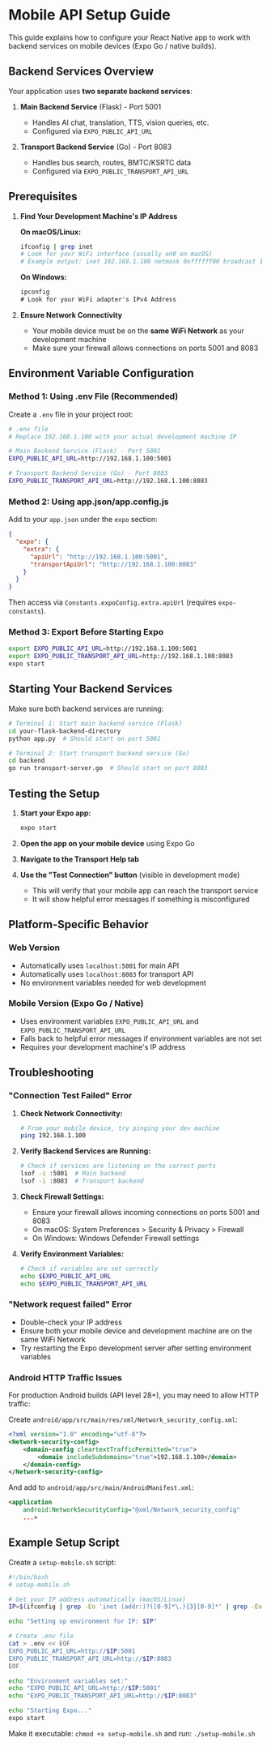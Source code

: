 # Mobile API Setup Guide

This guide explains how to configure your React Native app to work with backend services on mobile devices (Expo Go / native builds).

## Backend Services Overview

Your application uses **two separate backend services**:

1. **Main Backend Service** (Flask) - Port 5001
   - Handles AI chat, translation, TTS, vision queries, etc.
   - Configured via `EXPO_PUBLIC_API_URL`

2. **Transport Backend Service** (Go) - Port 8083  
   - Handles bus search, routes, BMTC/KSRTC data
   - Configured via `EXPO_PUBLIC_TRANSPORT_API_URL`

## Prerequisites

1. **Find Your Development Machine's IP Address**

   **On macOS/Linux:**
   ```bash
   ifconfig | grep inet
   # Look for your WiFi interface (usually en0 on macOS)
   # Example output: inet 192.168.1.100 netmask 0xffffff00 broadcast 192.168.1.255
   ```

   **On Windows:**
   ```cmd
   ipconfig
   # Look for your WiFi adapter's IPv4 Address
   ```

2. **Ensure Network Connectivity**
   - Your mobile device must be on the **same WiFi Network** as your development machine
   - Make sure your firewall allows connections on ports 5001 and 8083

## Environment Variable Configuration

### Method 1: Using .env File (Recommended)

Create a `.env` file in your project root:

```bash
# .env file
# Replace 192.168.1.100 with your actual development machine IP

# Main Backend Service (Flask) - Port 5001
EXPO_PUBLIC_API_URL=http://192.168.1.100:5001

# Transport Backend Service (Go) - Port 8083  
EXPO_PUBLIC_TRANSPORT_API_URL=http://192.168.1.100:8083
```

### Method 2: Using app.json/app.config.js

Add to your `app.json` under the `expo` section:

```json
{
  "expo": {
    "extra": {
      "apiUrl": "http://192.168.1.100:5001",
      "transportApiUrl": "http://192.168.1.100:8083"
    }
  }
}
```

Then access via `Constants.expoConfig.extra.apiUrl` (requires `expo-constants`).

### Method 3: Export Before Starting Expo

```bash
export EXPO_PUBLIC_API_URL=http://192.168.1.100:5001
export EXPO_PUBLIC_TRANSPORT_API_URL=http://192.168.1.100:8083
expo start
```

## Starting Your Backend Services

Make sure both backend services are running:

```bash
# Terminal 1: Start main backend service (Flask)
cd your-flask-backend-directory
python app.py  # Should start on port 5001

# Terminal 2: Start transport backend service (Go)
cd backend
go run transport-server.go  # Should start on port 8083
```

## Testing the Setup

1. **Start your Expo app:**
   ```bash
   expo start
   ```

2. **Open the app on your mobile device** using Expo Go

3. **Navigate to the Transport Help tab**

4. **Use the "Test Connection" button** (visible in development mode)
   - This will verify that your mobile app can reach the transport service
   - It will show helpful error messages if something is misconfigured

## Platform-Specific Behavior

### Web Version
- Automatically uses `localhost:5001` for main API
- Automatically uses `localhost:8083` for transport API
- No environment variables needed for web development

### Mobile Version (Expo Go / Native)
- Uses environment variables `EXPO_PUBLIC_API_URL` and `EXPO_PUBLIC_TRANSPORT_API_URL`
- Falls back to helpful error messages if environment variables are not set
- Requires your development machine's IP address

## Troubleshooting

### "Connection Test Failed" Error

1. **Check Network Connectivity:**
   ```bash
   # From your mobile device, try pinging your dev machine
   ping 192.168.1.100
   ```

2. **Verify Backend Services are Running:**
   ```bash
   # Check if services are listening on the correct ports
   lsof -i :5001  # Main backend
   lsof -i :8083  # Transport backend
   ```

3. **Check Firewall Settings:**
   - Ensure your firewall allows incoming connections on ports 5001 and 8083
   - On macOS: System Preferences > Security & Privacy > Firewall
   - On Windows: Windows Defender Firewall settings

4. **Verify Environment Variables:**
   ```bash
   # Check if variables are set correctly
   echo $EXPO_PUBLIC_API_URL
   echo $EXPO_PUBLIC_TRANSPORT_API_URL
   ```

### "Network request failed" Error

- Double-check your IP address
- Ensure both your mobile device and development machine are on the same WiFi Network
- Try restarting the Expo development server after setting environment variables

### Android HTTP Traffic Issues

For production Android builds (API level 28+), you may need to allow HTTP traffic:

Create `android/app/src/main/res/xml/Network_security_config.xml`:
```xml
<?xml version="1.0" encoding="utf-8"?>
<Network-security-config>
    <domain-config cleartextTrafficPermitted="true">
        <domain includeSubdomains="true">192.168.1.100</domain>
    </domain-config>
</Network-security-config>
```

And add to `android/app/src/main/AndroidManifest.xml`:
```xml
<application
    android:NetworkSecurityConfig="@xml/Network_security_config"
    ...>
```

## Example Setup Script

Create a `setup-mobile.sh` script:

```bash
#!/bin/bash
# setup-mobile.sh

# Get your IP address automatically (macOS/Linux)
IP=$(ifconfig | grep -Eo 'inet (addr:)?([0-9]*\.){3}[0-9]*' | grep -Eo '([0-9]*\.){3}[0-9]*' | grep -v '127.0.0.1' | head -1)

echo "Setting up environment for IP: $IP"

# Create .env file
cat > .env << EOF
EXPO_PUBLIC_API_URL=http://$IP:5001
EXPO_PUBLIC_TRANSPORT_API_URL=http://$IP:8083
EOF

echo "Environment variables set:"
echo "EXPO_PUBLIC_API_URL=http://$IP:5001"
echo "EXPO_PUBLIC_TRANSPORT_API_URL=http://$IP:8083"

echo "Starting Expo..."
expo start
```

Make it executable: `chmod +x setup-mobile.sh` and run: `./setup-mobile.sh` 